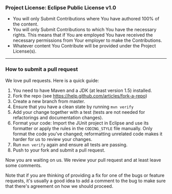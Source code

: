 ### Project License:  Eclipse Public License v1.0

- You will only Submit Contributions where You have authored 100% of the content.
- You will only Submit Contributions to which You have the necessary rights. This means that if You are employed You have received the necessary permissions from Your employer to make the Contributions.
- Whatever content You Contribute will be provided under the Project License(s).

---

### How to submit a pull request

We love pull requests. Here is a quick guide:

1. You need to have Maven and a JDK (at least version 1.5) installed.
2. Fork the repo (see https://help.github.com/articles/fork-a-repo)
3. Create a new branch from master.
4. Ensure that you have a clean state by running `mvn verify`
5. Add your change together with a test (tests are not needed for refactorings and documentation changes).
6. Format your code: Import the JUnit project in Eclipse and use its formatter or apply the rules in the `CODING_STYLE` file manually. Only format the code you've changed; reformatting unrelated code makes it harder for us to review your changes.
7. Run `mvn verify` again and ensure all tests are passing.
8. Push to your fork and submit a pull request.

Now you are waiting on us. We review your pull request and at least leave some comments.


Note that if you are thinking of providing a fix for one of the bugs or feature requests, it's usually
a good idea to add a comment to the bug to make sure that there's agreement on how we should proceed.
